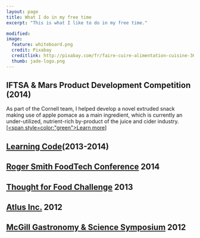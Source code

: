 ```yaml
---
layout: page
title: What I do in my free time
excerpt: "This is what I like to do in my free time."

modified: 
image: 
  feature: whiteboard.png
  credit: Pixabay 
  creditlink: http://pixabay.com/fr/faire-cuire-alimentation-cuisine-366875/
  thumb: jade-logo.png
---
```


## IFTSA & Mars Product Development Competition (2014) 
As part of the Cornell team, I helped develop a novel extruded snack making use of apple pomace as a main ingredient, which is currently an under-utilized, nutrient-rich by-product of the juice and cider industry. 
[<a href="http://www.jadeproulx.com/freetime/popples"><span style=color:"green">Learn more</span></a>]

## [Learning Code](http://www.jadeproulx.com/freetime/code)(2013-2014)   

## [Roger Smith FoodTech Conference](http://www.jadeproulx.com/freetime/FoodTechConference)  2014 

## [Thought for Food Challenge](http://www.jadeproulx.com/freetime/TFF)        2013

## [Atlus Inc.](http://www.jadeproulx.com/freetime/Atlus)     2012

## [McGill Gastronomy & Science Symposium](http://www.jadeproulx.com/freetime/mcgillsymposium)    2012



